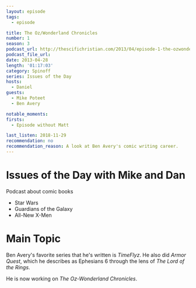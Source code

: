 ```yaml
---
layout: episode
tags:
  - episode

title: The Oz/Wonderland Chronicles
number: 1
season: 3
podcast_url: http://thescifichristian.com/2013/04/episode-1-the-ozwonderland-chronicles/
podcast_file_url: 
date: 2013-04-28
length: '01:17:03'
category: Spinoff
series: Issues of the Day
hosts:
  - Daniel
guests:
  - Mike Poteet
  - Ben Avery 

notable_moments:
firsts:
  - Episode without Matt

last_listen: 2018-11-29
recommendation: no
recommendation_reason: A look at Ben Avery's comic writing career.
---
```

# Issues of the Day with Mike and Dan
Podcast about comic books

- Star Wars
- Guardians of the Galaxy
- All-New X-Men



# Main Topic
Ben Avery's favorite series that he's written is <i class="work-title">TimeFlyz</i>. He also did <i class="work-title">Armor Quest</i>, which he describes as Ephesians 6 through the lens of <i class="work-title">The Lord of the Rings</i>.

He is now working on <i class="work-title">The Oz-Wonderland Chronicles</i>.